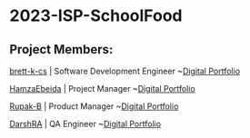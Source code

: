 # 2023-ISP-SchoolFood

## Project Members:
[brett-k-cs](https://github.com/brett-k-cs) | Software Development Engineer
~[Digital Portfolio](https://www.codermerlin.com/users/brett-kaplan/Digital%20Portfolio/index.html)

[HamzaEbeida](https://github.com/HamzaEbeida) | Project Manager
~[Digital Portfolio](https://www.codermerlin.com/users/hamza-ebeida/Digital%20Portfolio/index.html)

[Rupak-B](https://github.com/Rupak-B) | Product Manager
~[Digital Portfolio](https://www.codermerlin.com/users/rupak-bhattacharya/Digital%20Portfolio/index.html)

[DarshRA](https://github.com/DarshRA) | QA Engineer 
~[Digital Portfolio](https://www.codermerlin.com/users/darsh-radadia/Digital%20Portfolio/index.html)
